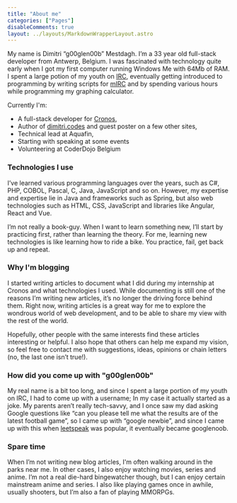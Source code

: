 ```yaml
---
title: "About me"
categories: ["Pages"]
disableComments: true
layout: ../layouts/MarkdownWrapperLayout.astro
---
```


My name is Dimitri “g00glen00b” Mestdagh. I’m a 33 year old full-stack developer from Antwerp, Belgium.
I was fascinated with technology quite early when I got my first computer running Windows Me with 64Mb of RAM.
I spent a large potion of my youth on [IRC](https://en.wikipedia.org/wiki/Internet_Relay_Chat), eventually getting introduced to programming by writing scripts for [mIRC](https://en.wikipedia.org/wiki/MIRC) and by spending various hours while programming my graphing calculator.

Currently I'm:

- A full-stack developer for [Cronos](https://cronos-groep.be/en/),
- Author of [dimitri.codes](https://dimitri.codes) and guest poster on a few other sites,
- Technical lead at Aquafin,
- Starting with speaking at some events
- Volunteering at CoderDojo Belgium

### Technologies I use

I’ve learned various programming languages over the years, such as C#, PHP, COBOL, Pascal, C, Java, JavaScript and so on.
However, my expertise and expertise lie in Java and frameworks such as Spring, but also web technologies such as HTML, CSS, JavaScript and libraries like Angular, React and Vue.

I’m not really a book-guy. When I want to learn something new, I’ll start by practicing first, rather than learning the theory.
For me, learning new technologies is like learning how to ride a bike. You practice, fail, get back up and repeat.

### Why I'm blogging

I started writing articles to document what I did during my internship at Cronos and what technologies I used.
While documenting is still one of the reasons I’m writing new articles, it’s no longer the driving force behind them.
Right now, writing articles is a great way for me to explore the wondrous world of web development, and to be able to share my view with the rest of the world.

Hopefully, other people with the same interests find these articles interesting or helpful.
I also hope that others can help me expand my vision, so feel free to contact me with suggestions, ideas, opinions or chain letters (no, the last one isn’t true!).

### How did you come up with "g00glen00b"

My real name is a bit too long, and since I spent a large portion of my youth on IRC, I had to come up with a username; 
In my case it actually started as a joke. My parents aren’t really tech-savvy, and I once saw my dad asking Google questions like “can you please tell me what the results are of the latest football game”, so I came up with “google newbie”, and since I came up with this when [leetspeak](https://en.wikipedia.org/wiki/Leet) was popular, it eventually became googlenoob.

### Spare time

When I’m not writing new blog articles, I'm often walking around in the parks near me. In other cases, I also enjoy watching movies, series and anime. I’m not a real die-hard bingewatcher though, but I can enjoy certain mainstream anime and series. I also like playing games once in awhile, usually shooters, but I’m also a fan of playing MMORPGs.


